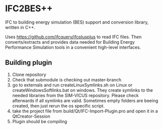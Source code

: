 # IFC2BES++
IFC to building energy simulation (BES) support and conversion library, written in C++.

Uses https://github.com/ifcquery/ifcplusplus to read IFC files. Then converts/extracts and provides data needed for Building Energy Performance Simulation tools in a convenient high-level interfaces.


## Building plugin

1) Clone repository
2) Check that submodule is checking out master-branch
3) go to externals and run createLinuxSymlinks.sh on Linux or createWindowsSoftlinks.bat on windows. They create symlinks to the needed libraries from the SIM-VICUS repository. Please check afterwards if all symlinks are valid. Sometimes empty folders are beeing created, then just rerun the os specific script.
4) take the project file from build/Qt/IFC-Import-Plugin.pro and open it in a QtCreator-Session
5) Plugin should be compiling

